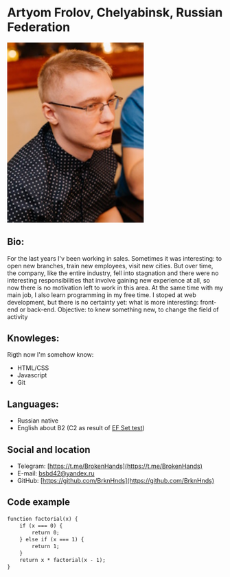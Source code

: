 # Artyom Frolov, Chelyabinsk, Russian Federation
<!-- ![](./photo.jpg) -->
<!-- <div id = style="text-align: right">
<img src="./photo.jpg" alt="drawing" width="200"/>
</div> -->

<div>
    <img src="./photo200px.jpg" alt="photo" width="318" /> 
</div>

## Bio:
For the last years I'v been working in sales. Sometimes it was interesting: to open new branches, train new employees, visit new cities. But over time, the company, like the entire industry, fell into stagnation and there were no interesting responsibilities that involve gaining new experience at all, so now there is no motivation left to work in this area.
At the same time with my main job, I also learn programming in my free time. I stoped at web development, but there is no certainty yet: what is more interesting: front-end or back-end.
Objective: to knew something new, to change the field of activity

## Knowleges:
Rigth now I'm somehow know:
*   HTML/CSS
*   Javascript
*   Git

## Languages:
*   Russian native
*   English about B2 (C2 as result of [EF Set test](EFSET.org))

## Social and location
*   Telegram: [https://t.me/BrokenHands](https://t.me/BrokenHands)
*   E-mail: [bsbd42@yandex.ru](bsbd42@yandex.ru)
*   GitHub: [https://github.com/BrknHnds](https://github.com/BrknHnds)

## Code example

```
function factorial(x) {
    if (x === 0) {
        return 0;
    } else if (x === 1) {
        return 1;
    }
    return x * factorial(x - 1);
}
```
